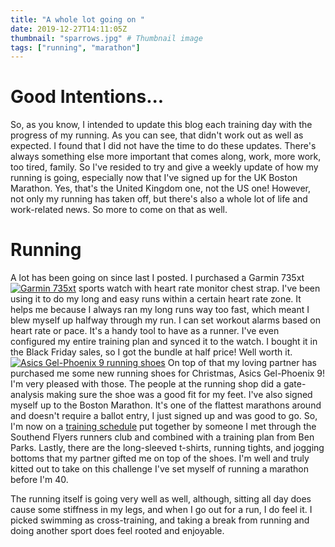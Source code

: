 ```yaml
---
title: "A whole lot going on "
date: 2019-12-27T14:11:05Z
thumbnail: "sparrows.jpg" # Thumbnail image
tags: ["running", "marathon"]
---
```

# Good Intentions...
So, as you know, I intended to update this blog each training day with the progress of my running. As you can see, that didn't work out as well as expected. I found that I did not have the time to do these updates. There's always something else more important that comes along, work, more work, too tired, family. So I've resided to try and give a weekly update of how my running is going, especially now that I've signed up for the UK Boston Marathon. Yes, that's the United Kingdom one, not the US one! However, not only my running has taken off, but there's also a whole lot of life and work-related news. So more to come on that as well.

# Running 
A lot has been going on since last I posted. I purchased a Garmin 735xt [![Garmin 735xt](/735xt.jpg#floatright)](https://www.amazon.co.uk/Garmin-Forerunner-Multisport-Running-Monitor/dp/B01DWIY3B8/ref=asc_df_B01DWIY3B8/?tag=googshopuk-21&linkCode=df0&hvadid=309950369924&hvpos=1o1&hvnetw=g&hvrand=16494376877857748659&hvpone=&hvptwo=&hvqmt=&hvdev=c&hvdvcmdl=&hvlocint=&hvlocphy=1007091&hvtargid=pla-563893630683&psc=1&th=1&psc=1) sports watch with heart rate monitor chest strap. I've been using it to do my long and easy runs within a certain heart rate zone. It helps me because I always ran my long runs way too fast, which meant I blew myself up halfway through my run. I can set workout alarms based on heart rate or pace. It's a handy tool to have as a runner. I've even configured my entire training plan and synced it to the watch. I bought it in the Black Friday sales, so I got the bundle at half price! Well worth it. [![Asics Gel-Phoenix 9 running shoes](/Asics-gel-phoenix.jpg#floatleft)](https://outlet.asics.com/gb/en-gb/gel-phoenix-9/p/T822N-4530.html?size=14&width=Standard&gclid=CjwKCAiA9JbwBRAAEiwAnWa4Q8bPNRpiBlfDBXy7XqIU-s1bKW_K2oXRCJueDshuHpkdV-Yj8DodjhoCs5YQAvD_BwE) On top of that my loving partner has purchased me some new running shoes for Christmas, Asics Gel-Phoenix 9! I'm very pleased with those. The people at the running shop did a gate-analysis making sure the shoe was a good fit for my feet. I've also signed myself up to the Boston Marathon. It's one of the flattest marathons around and doesn't require a ballot entry, I just signed up and was good to go. So, I'm now on a [training schedule](https://calendar.google.com/calendar/embed?src=6tudajfq4gocegrtl6mgd0caj8%40group.calendar.google.com&ctz=Europe%2FLondon) put together by someone I met through the Southend Flyers runners club and combined with a training plan from Ben Parks. Lastly, there are the long-sleeved t-shirts, running tights, and jogging bottoms that my partner gifted me on top of the shoes. I'm well and truly kitted out to take on this challenge I've set myself of running a marathon before I'm 40. 

The running itself is going very well as well, although, sitting all day does cause some stiffness in my legs, and when I go out for a run, I do feel it. I picked swimming as cross-training, and taking a break from running and doing another sport does feel rooted and enjoyable.